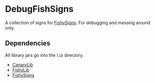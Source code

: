 DebugFishSigns
===============
A collection of signs for [FishySigns](https://github.com/nosefish/FishySigns). For debugging and messing around only.

Dependencies
------------
All library jars go into the <code>lib</code> directory.
* [CanaryLib](https://github.com/FallenMoonNetwork/CanaryLib)
* [FishyLib](https://github.com/nosefish/FishyLib)
* [FishySigns](https://github.com/nosefish/FishySigns)
